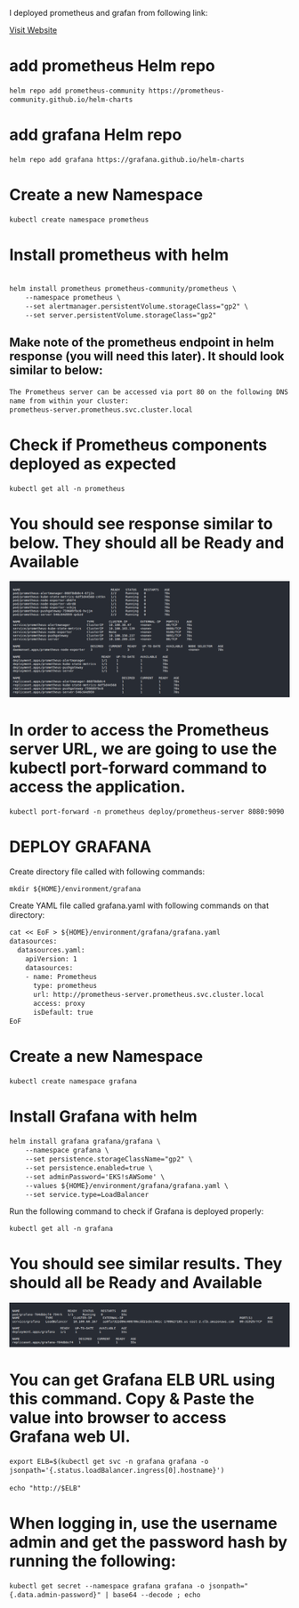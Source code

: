 I deployed prometheus and grafan from following link:

[Visit Website](https://www.eksworkshop.com/intermediate/240_monitoring/deploy-grafana/)

# add prometheus Helm repo
```
helm repo add prometheus-community https://prometheus-community.github.io/helm-charts

```

# add grafana Helm repo
```
helm repo add grafana https://grafana.github.io/helm-charts

```
# Create a new Namespace
```
kubectl create namespace prometheus

```
# Install prometheus with helm

```

helm install prometheus prometheus-community/prometheus \
    --namespace prometheus \
    --set alertmanager.persistentVolume.storageClass="gp2" \
    --set server.persistentVolume.storageClass="gp2"

```

## Make note of the prometheus endpoint in helm response (you will need this later). It should look similar to below: 
```
The Prometheus server can be accessed via port 80 on the following DNS name from within your cluster:
prometheus-server.prometheus.svc.cluster.local

```

# Check if Prometheus components deployed as expected
```
kubectl get all -n prometheus

```
# You should see response similar to below. They should all be Ready and Available

![alt text](https://github.com/anjanpaul/prometheus-and-grafana-Installelation/blob/main/Images/Deployed%20Vesion.png)


# In order to access the Prometheus server URL, we are going to use the kubectl port-forward command to access the application.

```
kubectl port-forward -n prometheus deploy/prometheus-server 8080:9090

```

# DEPLOY GRAFANA

Create directory file called with following commands:
```
mkdir ${HOME}/environment/grafana

```


Create YAML file called grafana.yaml with following commands on that directory:

```
cat << EoF > ${HOME}/environment/grafana/grafana.yaml
datasources:
  datasources.yaml:
    apiVersion: 1
    datasources:
    - name: Prometheus
      type: prometheus
      url: http://prometheus-server.prometheus.svc.cluster.local
      access: proxy
      isDefault: true
EoF

```


# Create a new Namespace

```
kubectl create namespace grafana

```

# Install Grafana with helm

```
helm install grafana grafana/grafana \
    --namespace grafana \
    --set persistence.storageClassName="gp2" \
    --set persistence.enabled=true \
    --set adminPassword='EKS!sAWSome' \
    --values ${HOME}/environment/grafana/grafana.yaml \
    --set service.type=LoadBalancer

```

Run the following command to check if Grafana is deployed properly:

```
kubectl get all -n grafana

```

# You should see similar results. They should all be Ready and Available

![alt text](https://github.com/anjanpaul/prometheus-and-grafana-Installelation/blob/main/Images/grafana%20all.png)

# You can get Grafana ELB URL using this command. Copy & Paste the value into browser to access Grafana web UI.

```
export ELB=$(kubectl get svc -n grafana grafana -o jsonpath='{.status.loadBalancer.ingress[0].hostname}')

echo "http://$ELB"

```

# When logging in, use the username admin and get the password hash by running the following:

```
kubectl get secret --namespace grafana grafana -o jsonpath="{.data.admin-password}" | base64 --decode ; echo

```